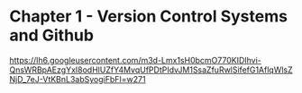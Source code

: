 # Chapter 1 - Version Control Systems and Github

https://lh6.googleusercontent.com/m3d-Lmx1sH0bcmO770KIDIhvi-QnsWRBpAEzgYxI8odHlUZfY4MvqUfPDtPIdvJM1SsaZfuRwlSifefG1AflqWlsZNjD_7eJ-VtKBnL3abSyogiFbFI=w271
